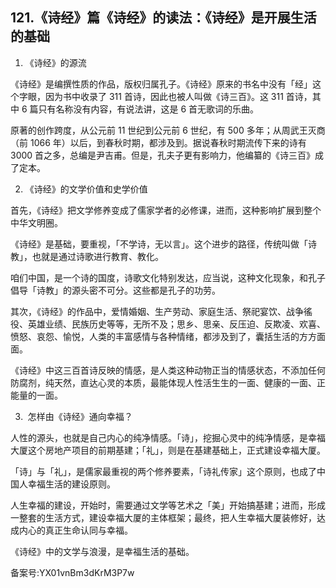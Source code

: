 ## 121.《诗经》篇《诗经》的读法：《诗经》是开展生活的基础
1. 《诗经》的源流


《诗经》是编撰性质的作品，版权归属孔子。《诗经》原来的书名中没有「经」这个字眼，因为书中收录了 311 首诗，因此也被人叫做《诗三百》。这 311 首诗，其中 6 篇只有名称没有内容，有说法讲，这是 6 首无歌词的乐曲。


原著的创作跨度，从公元前 11 世纪到公元前 6 世纪，有 500 多年；从周武王灭商（前 1066 年）以后，到春秋时期，都涉及到。据说春秋时期流传下来的诗有 3000 首之多，总编是尹吉甫。但是，孔夫子更有影响力，他编纂的《诗三百》成了定本。


2. 《诗经》的文学价值和史学价值


首先，《诗经》把文学修养变成了儒家学者的必修课，进而，这种影响扩展到整个中华文明圈。


《诗经》是基础，要重视，「不学诗，无以言」。这个进步的路径，传统叫做「诗教」，也就是通过诗歌进行教育、教化。


咱们中国，是一个诗的国度，诗歌文化特别发达，应当说，这种文化现象，和孔子倡导「诗教」的源头密不可分。这些都是孔子的功劳。


其次，《诗经》的作品中，爱情婚姻、生产劳动、家庭生活、祭祀宴饮、战争徭役、英雄业绩、民族历史等等，无所不及；思乡、思亲、反压迫、反欺凌、欢喜、愤怒、哀怨、愉悦，人类的丰富感情与各种情绪，都涉及到了，囊括生活的方方面面。


《诗经》中这三百首诗反映的情感，是人类这种动物正当的情感状态，不添加任何防腐剂，纯天然，直达心灵的本质，最能体现人性活生生的一面、健康的一面、正能量的一面。


3.  怎样由《诗经》通向幸福？


人性的源头，也就是自己内心的纯净情感。「诗」，挖掘心灵中的纯净情感，是幸福大厦这个房地产项目的前期基建；「礼」，则是在基建基础上，正式建设幸福大厦。


「诗」与「礼」，是儒家最重视的两个修养要素，「诗礼传家」这个原则，也成了中国人幸福生活的建设原则。


人生幸福的建设，开始时，需要通过文学等艺术之「美」开始搞基建；进而，形成一整套的生活方式，建设幸福大厦的主体框架；最终，把人生幸福大厦装修好，达成内心的真正生命认同与幸福。


《诗经》中的文学与浪漫，是幸福生活的基础。


备案号:YX01vnBm3dKrM3P7w

